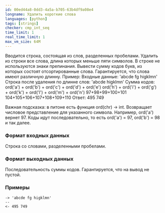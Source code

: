 ```yaml
---
id: 00ed44a8-0dd3-4a5a-b705-63b4df9a08e4
longname: Удалить короткие слова
languages: [python]
tags: [strings]
checker: cmp_int_seq
time_limit: 1
real_time_limit: 1
max_vm_size: 64M
---
```



Вводится строка, состоящая из слов, разделенных пробелами. Удалить из строки все слова, длина которых меньше пяти символов. В строке не используются знаки препинания.
Вывести сумму кодов букв, из которых состоят отсортированные слова. Гарантируется, что слова имеют различную длинну.
Пример:
Входные данные: 'abcde fg higklmn'
Строка после удаления по длинне слов: 'abcde higklmn'
Сумма кодов: ord('a') + ord('b') + ord('c') + ord('d') + ord('e') ord('h') + ord('i') + ord('g') + ord('k') + ord('l') + ord('m') + ord('n')
97+98+99+100+101 104+105+106+107+108+109+110
Ответ: 495 749

Важная подсказка: в питоне есть функция ord(chr) -> int. Возвращает числовое представление для указанного символа.
Например, ord('a') вернет 97. Коды идут последовательно, то есть ord('a') = 97, ord('b') = 98 и так далее. 

### Формат входных данных

Строка со словами, разделенными пробелами.

### Формат выходных данных

Последовательность суммы кодов. Гарантируется, что на вывод не пустой.

### Примеры

```
-> 'abcde fg higklmn'
--
<- 495 749
```